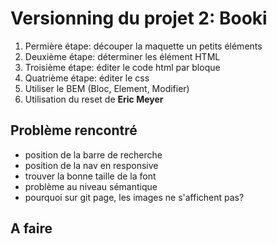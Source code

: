 # Versionning du projet 2: Booki

1. Permière étape: découper la maquette un petits éléments
2. Deuxième étape: déterminer les élément HTML
3. Troisième étape: éditer le code html par bloque
4. Quatrième étape: éditer le css
5. Utiliser le BEM (Bloc, Element, Modifier)
6. Utilisation du reset de **Eric Meyer**

## Problème rencontré

- position de la barre de recherche
- position de la nav en responsive
- trouver la bonne taille de la font
- problème au niveau sémantique
- pourquoi sur git page, les images ne s'affichent pas?

## A faire